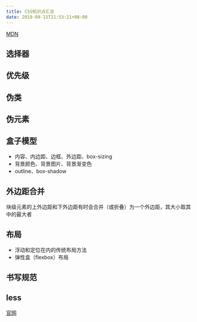 ```yaml
---
title: CSS知识点汇总
date: 2019-09-15T21:53:21+08:00
---
```

[MDN](https://developer.mozilla.org/zh-CN/docs/Web/CSS)
## 选择器

## 优先级

## 伪类

## 伪元素

## 盒子模型

- 内容、内边距、边框、外边距、box-sizing
- 背景颜色、背景图片、背景渐变色
- outline、box-shadow

## 外边距合并

块级元素的上外边距和下外边距有时会合并（或折叠）为一个外边距，其大小取其中的最大者

## 布局

- 浮动和定位在内的传统布局方法
- 弹性盒（flexbox）布局

## 书写规范

## less

[官网](http://lesscss.org)